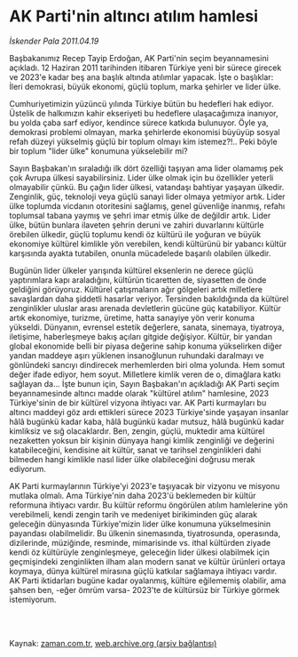 # AK Parti'nin altıncı atılım hamlesi

*İskender Pala 2011.04.19*

<td class="columnist-detail">
<p>Başbakanımız Recep Tayip Erdoğan, AK Parti'nin seçim beyannamesini açıkladı. 12 Haziran 2011 tarihinden itibaren Türkiye yeni bir sürece girecek ve 2023'e kadar beş ana başlık altında atılımlar yapacak. İşte o başlıklar: İleri demokrasi, büyük ekonomi, güçlü toplum, marka şehirler ve lider ülke.</p>
<p>
<div id="haberMetinDiv">
<p>Cumhuriyetimizin yüzüncü yılında Türkiye bütün bu hedefleri hak ediyor. Üstelik de halkımızın kahir ekseriyeti bu hedeflere ulaşacağımıza inanıyor, bu yolda çaba sarf ediyor, kendince sürece katkıda bulunuyor. Öyle ya, demokrasi problemi olmayan, marka şehirlerde ekonomisi büyüyüp sosyal refah düzeyi yükselmiş güçlü bir toplum olmayı kim istemez?!.. Peki böyle bir toplum "lider ülke" konumuna yükselebilir mi?
<p>Sayın Başbakan'ın sıraladığı ilk dört özelliği taşıyan ama lider olamamış pek çok Avrupa ülkesi sayabilirsiniz. Lider ülke olmak için bu özellikler yeterli olmayabilir çünkü. Bu çağın lider ülkesi, vatandaşı bahtiyar yaşayan ülkedir. Zenginlik, güç, teknoloji veya güçlü sanayi lider olmaya yetmiyor artık. Lider ülke toplumda vicdanın otoritesini sağlamış, genel güvenliğe inanmış, refahı toplumsal tabana yaymış ve şehri imar etmiş ülke de değildir artık. Lider ülke, bütün bunlara ilaveten şehrin deruni ve zahiri duvarlarını kültürle örebilen ülkedir, güçlü toplumu kendi öz kültürü ile yoğuran ve büyük ekonomiye kültürel kimlikle yön verebilen, kendi kültürünü bir yabancı kültür karşısında ayakta tutabilen, onunla mücadelede başarılı olabilen ülkedir.
<p>Bugünün lider ülkeler yarışında kültürel eksenlerin ne derece güçlü yaptırımlara kapı araladığını, kültürün ticaretten de, siyasetten de önde geldiğini görüyoruz. Kültürel çatışmaların ağır gölgeleri artık milletlere savaşlardan daha şiddetli hasarlar veriyor. Tersinden bakıldığında da kültürel zenginlikler uluslar arası arenada devletlerin gücüne güç katabiliyor. Kültür artık ekonomiye, turizme, üretime, hatta sanayiye yön verir konuma yükseldi. Dünyanın, evrensel estetik değerlere, sanata, sinemaya, tiyatroya, iletişime, haberleşmeye bakış açıları gitgide değişiyor. Kültür, bir yandan global ekonomide belli bir piyasa değerine sahip konuma yükselirken diğer yandan maddeye aşırı yüklenen insanoğlunun ruhundaki daralmayı ve gönlündeki sancıyı dindirecek merhemlerden biri olma yolunda. Hem somut değer ifade ediyor, hem soyut. Milletlere kimlik veren de o, dimağlara katkı sağlayan da... İşte bunun için, Sayın Başbakan'ın açıkladığı AK Parti seçim beyannamesinde altıncı madde olarak "kültürel atılım" hamlesine, 2023 Türkiye'sinin de bir kültürel vizyona ihtiyacı var. AK Parti kurmayları bu altıncı maddeyi göz ardı ettikleri sürece 2023 Türkiye'sinde yaşayan insanlar hâlâ bugünkü kadar kaba, hâlâ bugünkü kadar mutsuz, hâlâ bugünkü kadar kimliksiz ve sığ olacaklardır. Ben, zengin, güçlü, muktedir ama kültürel nezaketten yoksun bir kişinin dünyaya hangi kimlik zenginliği ve değerini katabileceğini, kendisine ait kültür, sanat ve tarihsel zenginlikleri dahi bilmeden hangi kimlikle nasıl lider ülke olabileceğini doğrusu merak ediyorum.
<p>AK Parti kurmaylarının Türkiye'yi 2023'e taşıyacak bir vizyonu ve misyonu mutlaka olmalı. Ama Türkiye'nin daha 2023'ü beklemeden bir kültür reformuna ihtiyacı vardır. Bu kültür reformu öngörülen atılım hamlelerine yön verebilmeli, kendi zengin tarih ve medeniyet birikiminden güç alarak geleceğin dünyasında Türkiye'mizin lider ülke konumuna yükselmesinin payandası olabilmelidir. Bu ülkenin sinemasında, tiyatrosunda, operasında, dizilerinde, müziğinde, resminde, mimarisinde vs. ithal kültürden ziyade kendi öz kültürüyle zenginleşmeye, geleceğin lider ülkesi olabilmek için geçmişindeki zenginlikten ilham alan modern sanat ve kültür ürünleri ortaya koymaya, dünya kültürel mirasına güçlü katkılar sağlamaya ihtiyacı vardır. AK Parti iktidarları bugüne kadar oyalanmış, kültüre eğilememiş olabilir, ama şahsen ben, -eğer ömrüm varsa- 2023'te de kültürsüz bir Türkiye görmek istemiyorum.</p></p></p></p></div>
</p>


<p><br>
		 </br></p></td>

Kaynak: [zaman.com.tr](http://zaman.com.tr/yazar.do?yazino=1123196), [web.archive.org (arşiv bağlantısı)](http://web.archive.org/web/20110905030004/http://zaman.com.tr:80/yazar.do?yazino=1123196)
